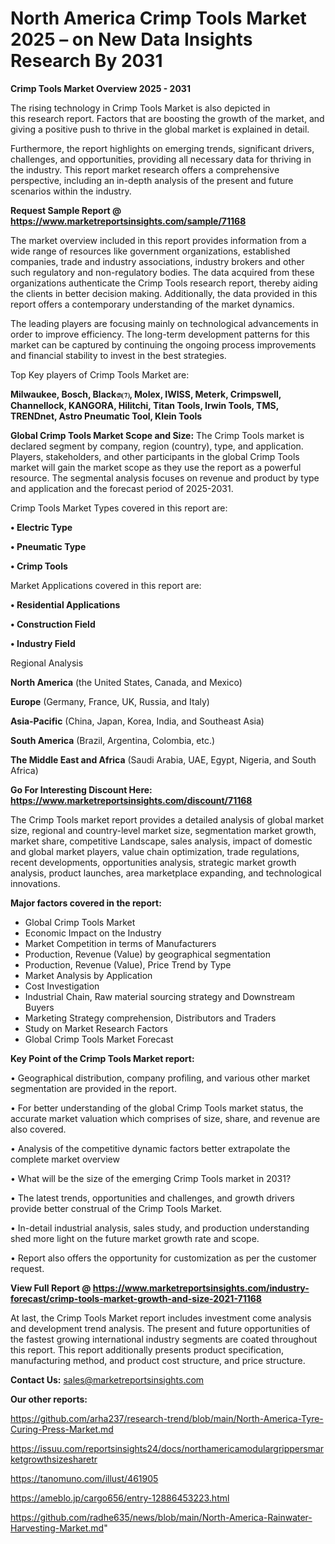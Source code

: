  # North America Crimp Tools Market 2025 – on New Data Insights Research By 2031

<Strong> Crimp Tools Market Overview 2025 - 2031</strong>

The rising technology in Crimp Tools Market is also depicted in this research report. Factors that are boosting the growth of the market, and giving a positive push to thrive in the global market is explained in detail.

Furthermore, the report highlights on emerging trends, significant drivers, challenges, and opportunities, providing all necessary data for thriving in the industry. This report market research offers a comprehensive perspective, including an in-depth analysis of the present and future scenarios within the industry.

<strong>Request Sample Report @ <a href=https://www.marketreportsinsights.com/sample/71168>https://www.marketreportsinsights.com/sample/71168</a></strong>

The market overview included in this report provides information from a wide range of resources like government organizations, established companies, trade and industry associations, industry brokers and other such regulatory and non-regulatory bodies. The data acquired from these organizations authenticate the Crimp Tools research report, thereby aiding the clients in better decision making. Additionally, the data provided in this report offers a contemporary understanding of the market dynamics.

The leading players are focusing mainly on technological advancements in order to improve efficiency. The long-term development patterns for this market can be captured by continuing the ongoing process improvements and financial stability to invest in the best strategies.

Top Key players of Crimp Tools Market are:

<strong>Milwaukee, Bosch, Black෧⑺, Molex, IWISS, Meterk, Crimpswell, Channellock, KANGORA, Hilitchi, Titan Tools, Irwin Tools, TMS, TRENDnet, Astro Pneumatic Tool, Klein Tools</strong>

<strong><b>Global Crimp Tools Market Scope and Size:</b></strong>
The Crimp Tools market is declared segment by company, region (country), type, and application. Players, stakeholders, and other participants in the global Crimp Tools market will gain the market scope as they use the report as a powerful resource. The segmental analysis focuses on revenue and product by type and application and the forecast period of 2025-2031.

Crimp Tools Market Types covered in this report are:

<strong>• Electric Type

• Pneumatic Type

• Crimp Tools</strong>

Market Applications covered in this report are:

<strong>• Residential Applications

• Construction Field

• Industry Field</strong> 

Regional Analysis

<strong>North America</strong> (the United States, Canada, and Mexico)

<strong>Europe</strong> (Germany, France, UK, Russia, and Italy)

<strong>Asia-Pacific</strong> (China, Japan, Korea, India, and Southeast Asia)

<strong>South America</strong> (Brazil, Argentina, Colombia, etc.)

<strong>The Middle East and Africa</strong> (Saudi Arabia, UAE, Egypt, Nigeria, and South Africa)

<strong>Go For Interesting Discount Here: <a href=https://www.marketreportsinsights.com/discount/71168>https://www.marketreportsinsights.com/discount/71168</a></strong>

The Crimp Tools market report provides a detailed analysis of global market size, regional and country-level market size, segmentation market growth, market share, competitive Landscape, sales analysis, impact of domestic and global market players, value chain optimization, trade regulations, recent developments, opportunities analysis, strategic market growth analysis, product launches, area marketplace expanding, and technological innovations.

<strong><b>Major factors covered in the report:</b></strong>
<ul>
  <li>Global Crimp Tools Market </li>
  <li>Economic Impact on the Industry</li>
  <li>Market Competition in terms of Manufacturers</li>
  <li>Production, Revenue (Value) by geographical segmentation</li>
  <li>Production, Revenue (Value), Price Trend by Type</li>
  <li>Market Analysis by Application</li>
  <li>Cost Investigation</li>
  <li>Industrial Chain, Raw material sourcing strategy and Downstream Buyers</li>
  <li>Marketing Strategy comprehension, Distributors and Traders</li>
  <li>Study on Market Research Factors</li>
  <li>Global Crimp Tools Market Forecast</li>
</ul>

<strong><b>Key Point of the Crimp Tools Market report:</b></strong>

• Geographical distribution, company profiling, and various other market segmentation are provided in the report.

• For better understanding of the global Crimp Tools market status, the accurate market valuation which comprises of size, share, and revenue are also covered.

• Analysis of the competitive dynamic factors better extrapolate the complete market overview

• What will be the size of the emerging Crimp Tools market in 2031?

• The latest trends, opportunities and challenges, and growth drivers provide better construal of the Crimp Tools Market.

• In-detail industrial analysis, sales study, and production understanding shed more light on the future market growth rate and scope.

• Report also offers the opportunity for customization as per the customer request.

<strong><b>View Full Report @ <a href=https://www.marketreportsinsights.com/industry-forecast/crimp-tools-market-growth-and-size-2021-71168>https://www.marketreportsinsights.com/industry-forecast/crimp-tools-market-growth-and-size-2021-71168</a></b></strong>


At last, the Crimp Tools Market report includes investment come analysis and development trend analysis. The present and future opportunities of the fastest growing international industry segments are coated throughout this report. This report additionally presents product specification, manufacturing method, and product cost structure, and price structure.

<strong>Contact Us:</strong>
sales@marketreportsinsights.com

<strong>Our other reports:</strong>

<a href=https://github.com/arha237/research-trend/blob/main/North-America-Tyre-Curing-Press-Market.md>https://github.com/arha237/research-trend/blob/main/North-America-Tyre-Curing-Press-Market.md</a>

<a href=https://issuu.com/reportsinsights24/docs/northamericamodulargrippersmarketgrowthsizesharetr>https://issuu.com/reportsinsights24/docs/northamericamodulargrippersmarketgrowthsizesharetr</a>

<a href=https://tanomuno.com/illust/461905>https://tanomuno.com/illust/461905</a>

<a href=https://ameblo.jp/cargo656/entry-12886453223.html>https://ameblo.jp/cargo656/entry-12886453223.html</a>

<a href=https://github.com/radhe635/news/blob/main/North-America-Rainwater-Harvesting-Market.md>https://github.com/radhe635/news/blob/main/North-America-Rainwater-Harvesting-Market.md</a>"
